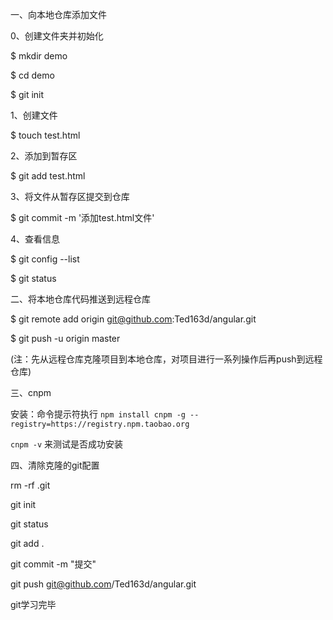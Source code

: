 一、向本地仓库添加文件

0、创建文件夹并初始化

$ mkdir demo

$ cd demo

$ git init

1、创建文件

$ touch test.html

2、添加到暂存区

$ git add test.html

3、将文件从暂存区提交到仓库

$ git commit -m '添加test.html文件'

4、查看信息

$ git config --list

$ git status

二、将本地仓库代码推送到远程仓库

$ git remote add origin git@github.com:Ted163d/angular.git

$ git push -u origin master

(注：先从远程仓库克隆项目到本地仓库，对项目进行一系列操作后再push到远程仓库)

三、cnpm

安装：命令提示符执行
 `npm install cnpm -g --registry=https://registry.npm.taobao.org`

`cnpm -v` 来测试是否成功安装

四、清除克隆的git配置

rm -rf .git

git init

git status

git add .

git commit -m "提交"

git push git@github.com/Ted163d/angular.git

git学习完毕

